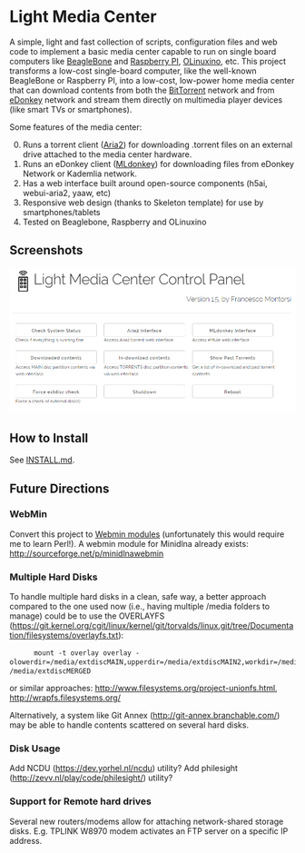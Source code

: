 # Light Media Center #

A simple, light and fast collection of scripts, configuration files and web code to implement a basic media center capable to run on single board computers like  <a href="http://beagleboard.org/bone">BeagleBone</a> and <a href="https://www.raspberrypi.org/">Raspberry PI</a>, <a href="https://www.olimex.com/Products/OLinuXino/A20/A20-OLinuXIno-LIME2/">OLinuxino</a>, etc. 
This project transforms a low-cost single-board computer, like the well-known BeagleBone or Raspberry PI, into a low-cost, low-power home media center that can download contents from both the <a href="https://en.wikipedia.org/wiki/BitTorrent">BitTorrent</a> network and from <a href="https://en.wikipedia.org/wiki/EDonkey_network">eDonkey</a> network and stream them directly on multimedia player devices (like smart TVs or smartphones).
 
Some features of the media center: 

0. Runs a torrent client (<a href="https://aria2.github.io/">Aria2</a>) for downloading .torrent files on an external drive attached to the media center hardware.
0. Runs an eDonkey client (<a href="http://mldonkey.sourceforge.net/">MLdonkey</a>) for downloading files from eDonkey Network or Kademlia network.
0. Has a web interface built around open-source components (h5ai, webui-aria2, yaaw, etc)
0. Responsive web design (thanks to Skeleton template) for use by smartphones/tablets
0. Tested on Beaglebone, Raspberry and OLinuxino

## Screenshots ##

<img src="docs/screenshot1.png" />


## How to Install ##

See  <a href="docs/INSTALL.md">INSTALL.md</a>.

## Future Directions ##

### WebMin ### 
Convert this project to <a href="http://doxfer.webmin.com/Webmin/Module_Development">Webmin modules</a> (unfortunately
this would require me to learn Perl!). A webmin module for Minidlna already exists: http://sourceforge.net/p/minidlnawebmin

### Multiple Hard Disks ###
To handle multiple hard disks in a clean, safe way, a better approach compared to the one used now (i.e., having multiple /media folders to manage) could be to
use the OVERLAYFS (https://git.kernel.org/cgit/linux/kernel/git/torvalds/linux.git/tree/Documentation/filesystems/overlayfs.txt):

```
      mount -t overlay overlay -olowerdir=/media/extdiscMAIN,upperdir=/media/extdiscMAIN2,workdir=/media/extdiscMAIN2/work /media/extdiscMERGED
```
or similar approaches:  http://www.filesystems.org/project-unionfs.html,  http://wrapfs.filesystems.org/

Alternatively, a system like Git Annex (http://git-annex.branchable.com/) may be able to handle contents scattered on several hard disks.

### Disk Usage ###
Add NCDU (https://dev.yorhel.nl/ncdu) utility?
Add philesight (http://zevv.nl/play/code/philesight/) utility?

### Support for Remote hard drives ###
Several new routers/modems allow for attaching network-shared storage disks.
E.g. TPLINK W8970 modem activates an FTP server on a specific IP address.
